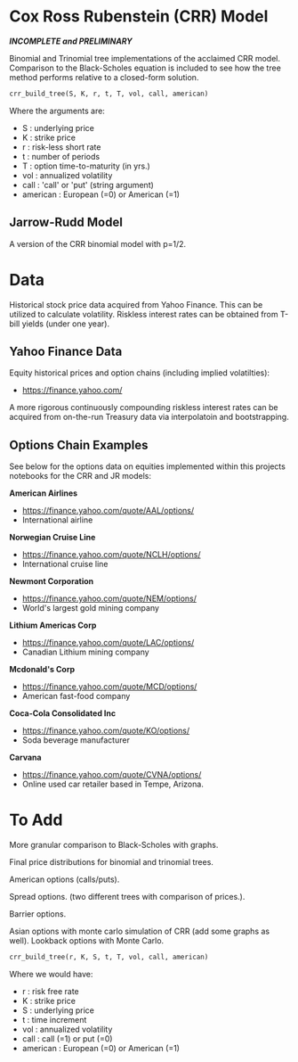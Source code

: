 # Cox Ross Rubenstein (CRR) Model

***INCOMPLETE and PRELIMINARY***

Binomial and Trinomial tree implementations of the acclaimed CRR model. Comparison to the Black-Scholes equation is included to see how the tree method performs relative to a
closed-form solution.

```python
crr_build_tree(S, K, r, t, T, vol, call, american)
```
Where the arguments are:
* S : underlying price
* K : strike price 
* r : risk-less short rate 
* t : number of periods 
* T : option time-to-maturity (in yrs.)
* vol : annualized volatility
* call : 'call' or 'put' (string argument)
* american : European (=0) or American (=1)

## Jarrow-Rudd Model 

A version of the CRR binomial model with p=1/2. 

# Data 

Historical stock price data acquired from Yahoo Finance. This can be utilized to calculate volatility. Riskless interest rates can be obtained from T-bill yields (under one year).

## Yahoo Finance Data 
Equity historical prices and option chains (including implied volatilties):
* https://finance.yahoo.com/

A more rigorous continuously compounding riskless interest rates can be acquired from on-the-run Treasury data via interpolatoin and bootstrapping. 

## Options Chain Examples 

See below for the options data on equities implemented within this projects notebooks for the CRR and JR models: 

**American Airlines** 
* https://finance.yahoo.com/quote/AAL/options/
* International airline 

**Norwegian Cruise Line**
* https://finance.yahoo.com/quote/NCLH/options/
* International cruise line 

**Newmont Corporation** 
* https://finance.yahoo.com/quote/NEM/options/
* World's largest gold mining company

**Lithium Americas Corp**
* https://finance.yahoo.com/quote/LAC/options/
* Canadian Lithium mining company 

**Mcdonald's Corp**
* https://finance.yahoo.com/quote/MCD/options/
* American fast-food company 

**Coca-Cola Consolidated Inc**
* https://finance.yahoo.com/quote/KO/options/
* Soda beverage manufacturer

**Carvana** 
* https://finance.yahoo.com/quote/CVNA/options/
* Online used car retailer based in Tempe, Arizona.


# To Add

More granular comparison to Black-Scholes with graphs. 

Final price distributions for binomial and trinomial trees.

American options (calls/puts). 

Spread options. (two different trees with comparison of prices.).

Barrier options.

Asian options with monte carlo simulation of CRR (add some graphs as well). Lookback options with Monte Carlo.

```python
crr_build_tree(r, K, S, t, T, vol, call, american)
```
Where we would have:
* r : risk free rate 
* K : strike price 
* S : underlying price 
* t : time increment
* vol : annualized volatility
* call : call (=1) or put (=0)
* american : European (=0) or American (=1)
